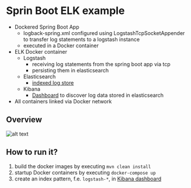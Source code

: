 # Sprin Boot ELK example

* Dockered Spring Boot App
  * logback-spring.xml configured using LogstashTcpSocketAppender to transfer log statements to a logstash instance
  * executed in a Docker container
* ELK Docker container
  * Logstash
    * receiving log statements from the spring boot app via tcp
    * persisting them in elasticsearch
  * Elasticsearch
    * [indexed log store](http://localhost:9200/_search?pretty)
  * Kibana
    * [Dashboard](http://localhost:5601/app/kibana) to discover log data stored in elasticsearch
* All containers linked via Docker network

## Overview
  
![alt text][overview]

[overview]: doc/docker-overview.png "Architectural overview"

## How to run it?
1. build the docker images by executing `mvn clean install`
2. startup Docker containers by executing `docker-compose up`
3. create an index pattern, f.e. `logstash-*`, in [Kibana dashboard](http://localhost:5601/app/kibana)


